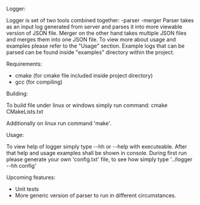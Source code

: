 Logger:

Logger is set of two tools combined together:
  -parser
  -merger
Parser takes as an input log generated from server and parses it into more viewable version of JSON file. Merger on the other hand takes multiple JSON files and merges them into one JSON file. To view more about usage and examples please refer to the "Usage" section. Example logs that can be parsed can be found inside "examples" directory within the project.

Requirements:

- cmake (for cmake file included inside project directory)
- gcc (for compiling)

Building:

To build file under linux or windows simply run command:
  cmake CMakeLists.txt
  
Additionally on linux run command 'make'.

Usage:

To view help of logger simply type --hh or --help with executeable. After that help and usage examples shall be shown in console. During first run please generate your own 'config.txt' file, to see how simply type '../logger --hh config'


Upcoming features:
- Unit tests
- More generic version of parser to run in different circumstances.
